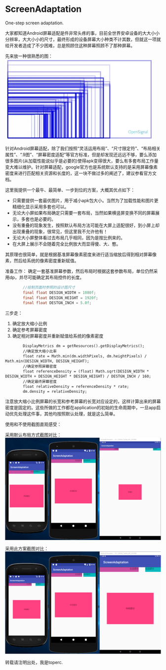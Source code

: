 # ScreenAdaptation
One-step screen adaptation.

大家都知道Android屏幕适配是件非常头疼的事，目前全世界安卓设备的大大小小分辨率，大大小小的尺寸，最终形成的设备屏幕大小种类不计其数，但就这一项就给开发者造成了不少困难，总是照顾住这种屏幕照顾不了那种屏幕。

先来放一种很熟悉的图：
<img src="screenshots/0.png" width="480" hight="300">

针对Android屏幕适配，除了我们按照“灵活运用布局”、“尺寸限定符”、“布局相关属性”、“.9图”、“屏幕密度适配”等官方标准，但是却发现还远远不够，要么添加很多图片(从加载性能说似乎是必要的)使得apk变得很大，要么有多套布局工作量变大难以维护。针对屏幕适配，google官方也是系统默认支持的是采用屏幕像素密度来进行匹配相关资源和长度的，这一块不做过多的阐述了，建议参看官方文档。

这里我提供一个最牛、最简单、一步到位的方案，大概其优点如下：

- 只需要提供一套最优图片，用于减小apk包大小。当然为了加载性能和图片更精细化显示采用多套也可以。
- 无论大小屏如果布局确定只需要一套布局，当然如果横竖屏变换不同的屏幕展示，多套也是必要的。
- 没有重叠的现象发生，按照默认布局方法可能在大屏上适配很好，到小屏上却出现重叠的现象，很常见，但这里我不允许他有！
- 无论大小屏整体看过去布局几乎相同，因为是按比例来的。
- 在大屏上展示不会随着完全比例放大而显得傻、大、憨。

其原理也很简单，就是根据基准屏幕像素密度来进行适当缩放后得到相对屏幕像素，然后给系统的像素密度重新赋值。

准备工作：
确定一套基准屏幕参数，然后布局时根据这套参数布局，单位仍然采用dp，并尽可能确定其布局控件的长度。
```java
        //绘制页面时参照的设计图尺寸
        final float DESIGN_WIDTH = 1080f;
        final float DESIGN_HEIGHT = 1920f;
        final float DESTGN_INCH = 5.0f;
```

三步走：
1. 确定放大缩小比例
2. 确定参考屏幕密度
3. 确定相对屏幕密度并重新赋值给系统的像素密度

```
        DisplayMetrics dm = getResources().getDisplayMetrics();
        //确定放大缩小比率
        float rate = Math.min(dm.widthPixels, dm.heightPixels) / Math.min(DESIGN_WIDTH, DESIGN_HEIGHT);
        //确定参照屏幕密度
        float referenceDensity = (float) Math.sqrt(DESIGN_WIDTH * DESIGN_WIDTH + DESIGN_HEIGHT * DESIGN_HEIGHT) / DESTGN_INCH / 160;
        //确定最终屏幕密度
        float relativeDensity = referenceDensity * rate;
        dm.density = relativeDensity;
```
注意放大缩小比例屏幕的长宽和参考屏幕的长宽对应设定的，这样计算出来的屏幕密度是固定的。这些所做的工作都在application的初始的生命周期中，一旦app启动优先处理这件事，其他均按照默认处理，就是这么简单。

使用和不使用截图直观感受：

采用默认布局方式截图对比：
<img src="screenshots/1.png" width="800" hight="480">

采用此方案截图对比：
<img src="screenshots/2.png" width="800" hight="480">

转载请注明出处，我是toperc.

